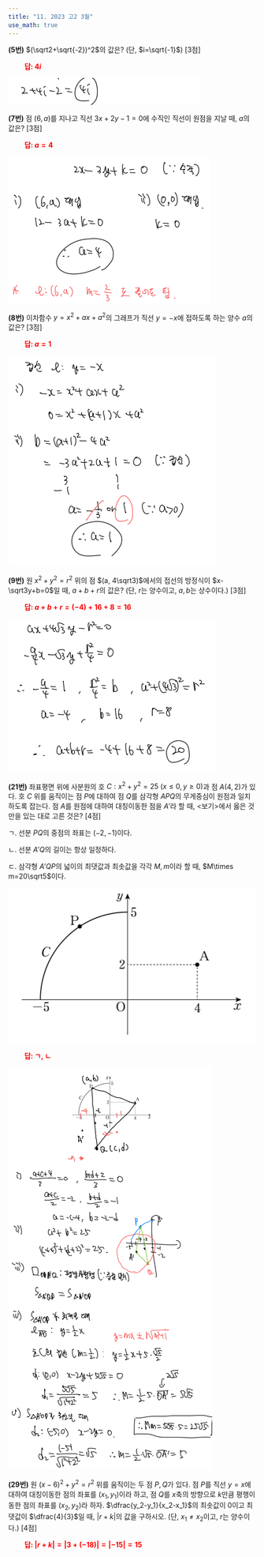 ```yaml
---
title: "11. 2023 고2 3월"
use_math: true
---
```


**(5번)** $(\sqrt2+\sqrt{-2})^2$의 값은? (단, $i=\sqrt{-1}$) [3점]

**<span style="color: red;">$\qquad$답: $4i$</span>**

<img src="/assets/Pasted image 20240326110039.png"/>

**(7번)** 점 $(6, a)$를 지나고 직선 $3x+2y-1=0$에 수직인 직선이 원점을 지날 때, $a$의 값은? [3점]

**<span style="color: red;">$\qquad$답: $a=4$</span>**

<img src="/assets/Pasted image 20240326110046.png"/>

**(8번)** 이차함수 $y=x^2+ax+a^2$의 그래프가 직선 $y=-x$에 접하도록 하는 양수 $a$의 값은? [3점]

**<span style="color: red;">$\qquad$답: $a=1$</span>**

<img src="/assets/Pasted image 20240326110054.png"/>

**(9번)** 원 $x^2+y^2=r^2$ 위의 점 $(a, 4\sqrt3)$에서의 접선의 방정식이 $x-\sqrt3y+b=0$일 때, $a+b+r$의 값은? (단, $r$는 양수이고, $a, b$는 상수이다.) [3점]

**<span style="color: red;">$\qquad$답: $a+b+r=(-4)+16+8=16$</span>**

<img src="/assets/Pasted image 20240326110103.png"/>

**(21번)** 좌표평면 위에 사분원의 호 $C: x^2+y^2=25\ (x\le 0, y\ge0)$과 점 $A(4, 2)$가 있다. 호 $C$ 위를 움직이는 점 $P$에 대하여 점 $Q$를 삼각형 $APQ$의 무게중심이 원점과 일치하도록 잡는다. 점 $A$를 원점에 대하여 대칭이동한 점을 $A'$라 할 때, $<$보기$>$에서 옳은 것만을 있는 대로 고른 것은? [4점]

ㄱ. 선분 $PQ$의 중점의 좌표는 $(-2, -1)$이다. 

ㄴ. 선분 $A'Q$의 길이는 항상 일정하다.

ㄷ. 삼각형 $A'QP$의 넓이의 최댓값과 최솟값을 각각 $M, m$이라 할 때, $M\times m=20\sqrt5$이다.

<img src="/assets/Pasted image 20240324084103.png"/>

**<span style="color: red;">$\qquad$답: ㄱ, ㄴ</span>**

<img src="/assets/Pasted image 20240326110120.png"/>

**(29번)** 원 $(x-6)^2+y^2=r^2$ 위를 움직이는 두 점 $P, Q$가 있다. 점 $P$를 직선 $y=x$에 대하여 대칭이동한 점의 좌표를 $(x_1, y_1)$이라 하고, 점 $Q$를 $x$축의 방향으로 $k$만큼 평행이동한 점의 좌표를 $(x_2, y_2)$라 하자. $\dfrac{y_2-y_1}{x_2-x_1}$의 최솟값이 $0$이고 최댓값이 $\dfrac{4}{3}$일 때, $\lvert r+k\rvert$의 값을 구하시오. (단, $x_1\ne x_2$이고, $r$는 양수이다.) [4점]

**<span style="color: red;">$\qquad$답: $\lvert r+k\rvert=\lvert 3+(-18)\rvert=\lvert -15\rvert=15$</span>**